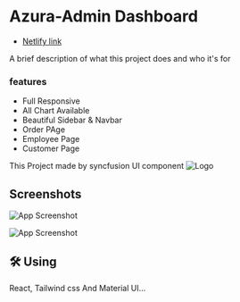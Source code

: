 
# Azura-Admin Dashboard
- [Netlify link](https://azura-admin.netlify.app/)





A brief description of what this project does and who it's for

### features
 - Full Responsive
 - All Chart Available
 - Beautiful Sidebar & Navbar
 - Order PAge
 - Employee Page
 - Customer Page

This Project made by syncfusion UI component
![Logo](https://blogger.googleusercontent.com/img/b/R29vZ2xl/AVvXsEi79Q5I78O-kD60luvz2Ynl3zjN7RFJYXaWeYrak-xEdLIRZEaJ8dCy6en5VoVweSRMAPbiInzEfi3gnGBg50I7g5x808ejZX0oJ7UhtfxxZC-Ocwp2tkzrfKu5Yvhs8usx770PbWd4JA3n2TJKyl8v9i8C_w2uYuAVzH02SnE3vErPzSoNnTmubZawgNo/s1861/azuraddd.jpg)


## Screenshots

![App Screenshot](https://blogger.googleusercontent.com/img/b/R29vZ2xl/AVvXsEge5qQVExmGyOaFOS0lCmGi4pJUJgvKNqvtDG6Mm8t2HpfYm5vYsA30WKkXVlIVfNXw8mGkwNFYQPUXUKOT3J0fK3t-eMAU2Is5M_81eIcxztDOKFK24PZO34IO9MgvNBJ6Z7noFhTUf9NqblA5Gg_1lcHgDVgO0JsvqkT34slyp8u3j4-ZE1q-8NkCsxg/s1827/azura5522.jpg)

![App Screenshot](https://blogger.googleusercontent.com/img/b/R29vZ2xl/AVvXsEjXIzev7533njhSAEQ5EjTu-gNFe0i5SDNrE21SeVv3-E6OqUrv9omYqFlPOesVcBOE4iWOw1YpCECNyqhkWuaGruLCQLygHxq2-2sCnQhwXPaTgYKDV-Z8yB9zW9d-vxyC9e-l3PimjJ8046lttQ-W_fCaTYp9-YpsccpWqmg848bpR7ZFBHnDmbIUuek/s1849/azurformdd.jpg)
## 🛠 Using
React, Tailwind css And Material UI...


